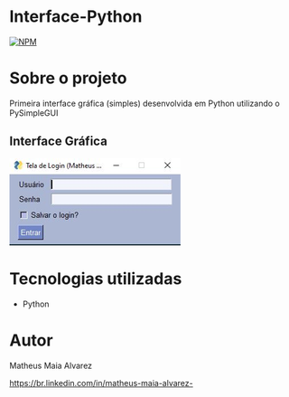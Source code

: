# Interface-Python

[![NPM](https://img.shields.io/npm/l/react)](https://github.com/MatheusAlvarez/Gerador-de-Senha-JS/blob/main/LICENSE) 

# Sobre o projeto

Primeira interface gráfica (simples) desenvolvida em Python utilizando o PySimpleGUI

## Interface Gráfica
![Interface](https://github.com/MatheusAlvarez/Interface-Python/blob/main/_assets/Interface.JPG)

# Tecnologias utilizadas
- Python

# Autor

Matheus Maia Alvarez

https://br.linkedin.com/in/matheus-maia-alvarez-
